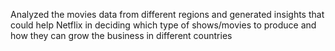 Analyzed the movies data from different regions and generated insights that could help Netflix in deciding which type of shows/movies to produce and how they can grow the business in different countries
